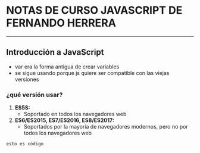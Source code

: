 # NOTAS DE CURSO JAVASCRIPT DE FERNANDO HERRERA
___
## Introducción a JavaScript
- var era la forma antigua de crear variables
- se sigue usando porque js quiere ser compatible con las viejas versiones

### ¿qué versión usar?
1. **ES5S:**
    - Soportado en todos los navegadores web 
2. **ES6/ES2015, ES7/ES2016, ES8/ES2017:**
    - Soportados por la mayoría de navegadores modernos, pero no por todos los navegadores web

~~~~
esto es código
~~~~
